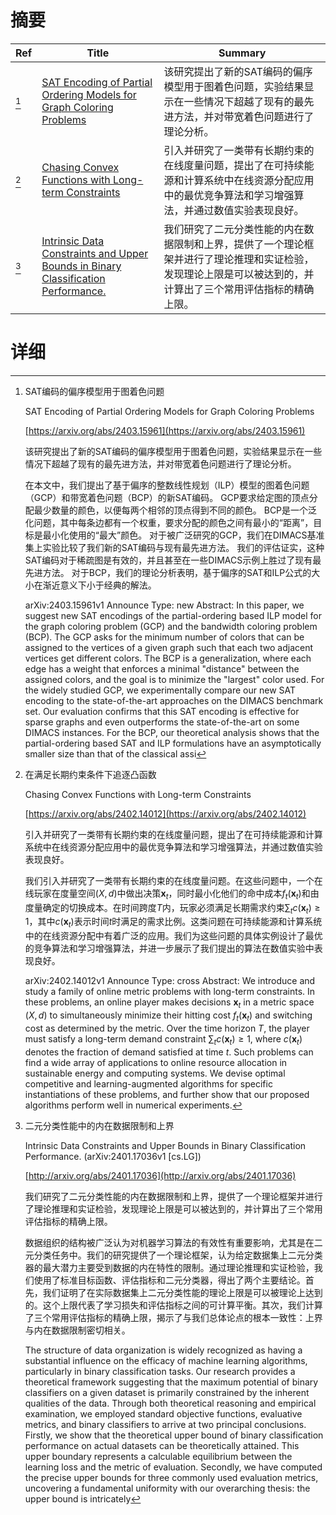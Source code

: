 # 摘要

| Ref | Title | Summary |
| --- | --- | --- |
| [^1] | [SAT Encoding of Partial Ordering Models for Graph Coloring Problems](https://arxiv.org/abs/2403.15961) | 该研究提出了新的SAT编码的偏序模型用于图着色问题，实验结果显示在一些情况下超越了现有的最先进方法，并对带宽着色问题进行了理论分析。 |
| [^2] | [Chasing Convex Functions with Long-term Constraints](https://arxiv.org/abs/2402.14012) | 引入并研究了一类带有长期约束的在线度量问题，提出了在可持续能源和计算系统中在线资源分配应用中的最优竞争算法和学习增强算法，并通过数值实验表现良好。 |
| [^3] | [Intrinsic Data Constraints and Upper Bounds in Binary Classification Performance.](http://arxiv.org/abs/2401.17036) | 我们研究了二元分类性能的内在数据限制和上界，提供了一个理论框架并进行了理论推理和实证检验，发现理论上限是可以被达到的，并计算出了三个常用评估指标的精确上限。 |

# 详细

[^1]: SAT编码的偏序模型用于图着色问题

    SAT Encoding of Partial Ordering Models for Graph Coloring Problems

    [https://arxiv.org/abs/2403.15961](https://arxiv.org/abs/2403.15961)

    该研究提出了新的SAT编码的偏序模型用于图着色问题，实验结果显示在一些情况下超越了现有的最先进方法，并对带宽着色问题进行了理论分析。

    

    在本文中，我们提出了基于偏序的整数线性规划（ILP）模型的图着色问题（GCP）和带宽着色问题（BCP）的新SAT编码。 GCP要求给定图的顶点分配最少数量的颜色，以便每两个相邻的顶点得到不同的颜色。 BCP是一个泛化问题，其中每条边都有一个权重，要求分配的颜色之间有最小的“距离”，目标是最小化使用的“最大”颜色。 对于被广泛研究的GCP，我们在DIMACS基准集上实验比较了我们新的SAT编码与现有最先进方法。 我们的评估证实，这种SAT编码对于稀疏图是有效的，并且甚至在一些DIMACS示例上胜过了现有最先进方法。 对于BCP，我们的理论分析表明，基于偏序的SAT和ILP公式的大小在渐近意义下小于经典的解法。

    arXiv:2403.15961v1 Announce Type: new  Abstract: In this paper, we suggest new SAT encodings of the partial-ordering based ILP model for the graph coloring problem (GCP) and the bandwidth coloring problem (BCP). The GCP asks for the minimum number of colors that can be assigned to the vertices of a given graph such that each two adjacent vertices get different colors. The BCP is a generalization, where each edge has a weight that enforces a minimal "distance" between the assigned colors, and the goal is to minimize the "largest" color used. For the widely studied GCP, we experimentally compare our new SAT encoding to the state-of-the-art approaches on the DIMACS benchmark set. Our evaluation confirms that this SAT encoding is effective for sparse graphs and even outperforms the state-of-the-art on some DIMACS instances. For the BCP, our theoretical analysis shows that the partial-ordering based SAT and ILP formulations have an asymptotically smaller size than that of the classical assi
    
[^2]: 在满足长期约束条件下追逐凸函数

    Chasing Convex Functions with Long-term Constraints

    [https://arxiv.org/abs/2402.14012](https://arxiv.org/abs/2402.14012)

    引入并研究了一类带有长期约束的在线度量问题，提出了在可持续能源和计算系统中在线资源分配应用中的最优竞争算法和学习增强算法，并通过数值实验表现良好。

    

    我们引入并研究了一类带有长期约束的在线度量问题。在这些问题中，一个在线玩家在度量空间$(X,d)$中做出决策$\mathbf{x}_t$，同时最小化他们的命中成本$f_t(\mathbf{x}_t)$和由度量确定的切换成本。在时间跨度$T$内，玩家必须满足长期需求约束$\sum_{t} c(\mathbf{x}_t) \geq 1$，其中$c(\mathbf{x}_t)$表示时间$t$时满足的需求比例。这类问题在可持续能源和计算系统中的在线资源分配中有着广泛的应用。我们为这些问题的具体实例设计了最优的竞争算法和学习增强算法，并进一步展示了我们提出的算法在数值实验中表现良好。

    arXiv:2402.14012v1 Announce Type: cross  Abstract: We introduce and study a family of online metric problems with long-term constraints. In these problems, an online player makes decisions $\mathbf{x}_t$ in a metric space $(X,d)$ to simultaneously minimize their hitting cost $f_t(\mathbf{x}_t)$ and switching cost as determined by the metric. Over the time horizon $T$, the player must satisfy a long-term demand constraint $\sum_{t} c(\mathbf{x}_t) \geq 1$, where $c(\mathbf{x}_t)$ denotes the fraction of demand satisfied at time $t$. Such problems can find a wide array of applications to online resource allocation in sustainable energy and computing systems. We devise optimal competitive and learning-augmented algorithms for specific instantiations of these problems, and further show that our proposed algorithms perform well in numerical experiments.
    
[^3]: 二元分类性能中的内在数据限制和上界

    Intrinsic Data Constraints and Upper Bounds in Binary Classification Performance. (arXiv:2401.17036v1 [cs.LG])

    [http://arxiv.org/abs/2401.17036](http://arxiv.org/abs/2401.17036)

    我们研究了二元分类性能的内在数据限制和上界，提供了一个理论框架并进行了理论推理和实证检验，发现理论上限是可以被达到的，并计算出了三个常用评估指标的精确上限。

    

    数据组织的结构被广泛认为对机器学习算法的有效性有重要影响，尤其是在二元分类任务中。我们的研究提供了一个理论框架，认为给定数据集上二元分类器的最大潜力主要受到数据的内在特性的限制。通过理论推理和实证检验，我们使用了标准目标函数、评估指标和二元分类器，得出了两个主要结论。首先，我们证明了在实际数据集上二元分类性能的理论上限是可以被理论上达到的。这个上限代表了学习损失和评估指标之间的可计算平衡。其次，我们计算了三个常用评估指标的精确上限，揭示了与我们总体论点的根本一致性：上界与内在数据限制密切相关。

    The structure of data organization is widely recognized as having a substantial influence on the efficacy of machine learning algorithms, particularly in binary classification tasks. Our research provides a theoretical framework suggesting that the maximum potential of binary classifiers on a given dataset is primarily constrained by the inherent qualities of the data. Through both theoretical reasoning and empirical examination, we employed standard objective functions, evaluative metrics, and binary classifiers to arrive at two principal conclusions. Firstly, we show that the theoretical upper bound of binary classification performance on actual datasets can be theoretically attained. This upper boundary represents a calculable equilibrium between the learning loss and the metric of evaluation. Secondly, we have computed the precise upper bounds for three commonly used evaluation metrics, uncovering a fundamental uniformity with our overarching thesis: the upper bound is intricately 
    

